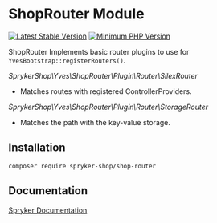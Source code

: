 # ShopRouter Module
[![Latest Stable Version](https://poser.pugx.org/spryker-shop/shop-router/v/stable.svg)](https://packagist.org/packages/spryker-shop/shop-router)
[![Minimum PHP Version](https://img.shields.io/badge/php-%3E%3D%207.4-8892BF.svg)](https://php.net/)

ShopRouter
Implements basic router plugins to use for `YvesBootstrap::registerRouters()`.

*SprykerShop\Yves\ShopRouter\Plugin\Router\SilexRouter*

- Matches routes with registered ControllerProviders.

*SprykerShop\Yves\ShopRouter\Plugin\Router\StorageRouter*

- Matches the path with the key-value storage.

## Installation

```
composer require spryker-shop/shop-router
```

## Documentation

[Spryker Documentation](https://academy.spryker.com)

